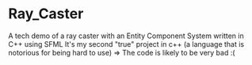 # Ray_Caster
A tech demo of a ray caster with an Entity Component System written in C++ using SFML
It's my second "true" project in c++ (a language that is notorious for being hard to use) => The code is likely to be very bad :(
